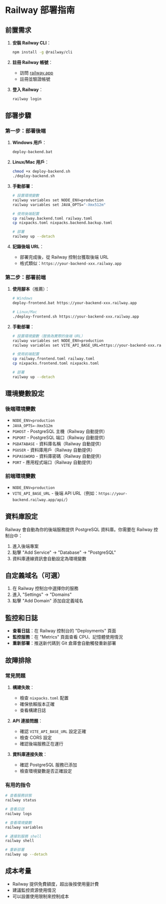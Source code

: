 # Railway 部署指南

## 前置需求

1. **安裝 Railway CLI**：
   ```bash
   npm install -g @railway/cli
   ```

2. **註冊 Railway 帳號**：
   - 訪問 [railway.app](https://railway.app)
   - 註冊並驗證帳號

3. **登入 Railway**：
   ```bash
   railway login
   ```

## 部署步驟

### 第一步：部署後端

1. **Windows 用戶**：
   ```bash
   deploy-backend.bat
   ```

2. **Linux/Mac 用戶**：
   ```bash
   chmod +x deploy-backend.sh
   ./deploy-backend.sh
   ```

3. **手動部署**：
   ```bash
   # 設置環境變數
   railway variables set NODE_ENV=production
   railway variables set JAVA_OPTS="-Xmx512m"
   
   # 使用後端配置
   cp railway.backend.toml railway.toml
   cp nixpacks.toml nixpacks.backend.backup.toml
   
   # 部署
   railway up --detach
   ```

4. **記錄後端 URL**：
   - 部署完成後，從 Railway 控制台獲取後端 URL
   - 格式類似：`https://your-backend-xxx.railway.app`

### 第二步：部署前端

1. **使用腳本**（推薦）：
   ```bash
   # Windows
   deploy-frontend.bat https://your-backend-xxx.railway.app
   
   # Linux/Mac
   ./deploy-frontend.sh https://your-backend-xxx.railway.app
   ```

2. **手動部署**：
   ```bash
   # 設置環境變數（替換為實際的後端 URL）
   railway variables set NODE_ENV=production
   railway variables set VITE_API_BASE_URL=https://your-backend-xxx.railway.app/api/
   
   # 使用前端配置
   cp railway.frontend.toml railway.toml
   cp nixpacks.frontend.toml nixpacks.toml
   
   # 部署
   railway up --detach
   ```

## 環境變數設定

### 後端環境變數

- `NODE_ENV=production`
- `JAVA_OPTS=-Xmx512m`
- `PGHOST` - PostgreSQL 主機（Railway 自動提供）
- `PGPORT` - PostgreSQL 端口（Railway 自動提供）
- `PGDATABASE` - 資料庫名稱（Railway 自動提供）
- `PGUSER` - 資料庫用戶（Railway 自動提供）
- `PGPASSWORD` - 資料庫密碼（Railway 自動提供）
- `PORT` - 應用程式端口（Railway 自動提供）

### 前端環境變數

- `NODE_ENV=production`
- `VITE_API_BASE_URL` - 後端 API URL（例如：`https://your-backend.railway.app/api/`）

## 資料庫設定

Railway 會自動為你的後端服務提供 PostgreSQL 資料庫。你需要在 Railway 控制台中：

1. 進入後端專案
2. 點擊 "Add Service" → "Database" → "PostgreSQL"
3. 資料庫連線資訊會自動設定為環境變數

## 自定義域名（可選）

1. 在 Railway 控制台中選擇你的服務
2. 進入 "Settings" → "Domains"
3. 點擊 "Add Domain" 添加自定義域名

## 監控和日誌

- **查看日誌**：在 Railway 控制台的 "Deployments" 頁面
- **監控服務**：在 "Metrics" 頁面查看 CPU、記憶體使用情況
- **重新部署**：推送新代碼到 Git 倉庫會自動觸發重新部署

## 故障排除

### 常見問題

1. **構建失敗**：
   - 檢查 `nixpacks.toml` 配置
   - 確保依賴版本正確
   - 查看構建日誌

2. **API 連接問題**：
   - 確認 `VITE_API_BASE_URL` 設定正確
   - 檢查 CORS 設定
   - 確認後端服務正在運行

3. **資料庫連接失敗**：
   - 確認 PostgreSQL 服務已添加
   - 檢查環境變數是否正確設定

### 有用的指令

```bash
# 查看服務狀態
railway status

# 查看日誌
railway logs

# 查看環境變數
railway variables

# 連接到服務 shell
railway shell

# 重新部署
railway up --detach
```

## 成本考量

- Railway 提供免費額度，超出後按使用量計費
- 建議監控資源使用情況
- 可以設置使用限制來控制成本
